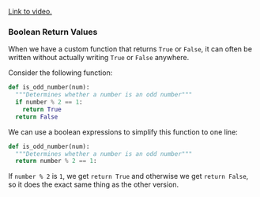 [Link to video.](https://www.youtube.com/watch?v=amVALHZerxg&list=PLVD25niNi0Bkf2psAf7PzB1SV068XyNPo&index=30)

### Boolean Return Values

When we have a custom function that returns `True` or `False`, it can often be written without actually writing `True` or `False` anywhere. 

Consider the following function:


```python
def is_odd_number(num):
  """Determines whether a number is an odd number"""
  if number % 2 == 1:
    return True
  return False
```

We can use a boolean expressions to simplify this function to one line:

```python
def is_odd_number(num):
  """Determines whether a number is an odd number"""
  return number % 2 == 1:
```

If `number % 2` is `1`, we get `return True` and otherwise we get `return False`, so it does the exact same thing as the other version.
